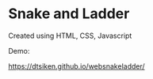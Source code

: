 # Snake and Ladder
Created using HTML, CSS, Javascript

Demo:

https://dtsiken.github.io/websnakeladder/
